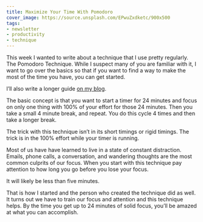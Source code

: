 ```yaml
---
title: Maximize Your Time With Pomodoro
cover_image: https://source.unsplash.com/EPwuZxdketc/900x500
tags:
- newsletter
- productivity
- technique
---
```

This week I wanted to write about a technique that I use pretty regularly. The Pomodoro Technique. While I suspect many of you are familiar with it, I want to go over the basics so that if you want to find a way to make the most of the time you have, you can get started.

I’ll also write a longer guide [on my blog](https://ryanlatta.com/consulting/2020/04/02/getting-started-with-pomodoro.html).

The basic concept is that you want to start a timer for 24 minutes and focus on only one thing with 100% of your effort for those 24 minutes. Then you take a small 4 minute break, and repeat. You do this cycle 4 times and then take a longer break.

The trick with this technique isn’t in its short timings or rigid timings. The trick is in the 100% effort while your timer is running.

Most of us have have learned to live in a state of constant distraction. Emails, phone calls, a conversation, and wandering thoughts are the most common culprits of our focus. When you start with this technique pay attention to how long you go before you lose your focus.

It will likely be less than five minutes.

That is how I started and the person who created the technique did as well. It turns out we have to train our focus and attention and this technique helps. By the time you get up to 24 minutes of solid focus, you’ll be amazed at what you can accomplish.